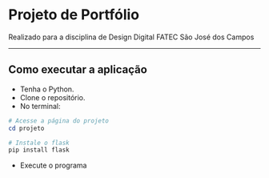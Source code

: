 # Projeto de Portfólio
Realizado para a disciplina de Design Digital FATEC São José dos Campos  

<hr>

## Como executar a aplicação
* Tenha o Python. <br>
* Clone o repositório. <br>
* No terminal:
```powershell
# Acesse a página do projeto
cd projeto

# Instale o flask
pip install flask
``` 
* Execute o programa
